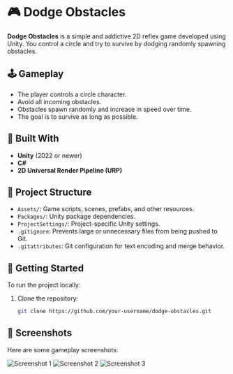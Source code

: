 # 🎮 Dodge Obstacles

**Dodge Obstacles** is a simple and addictive 2D reflex game developed using Unity. You control a circle and try to survive by dodging randomly spawning obstacles.

## 🕹️ Gameplay
- The player controls a circle character.
- Avoid all incoming obstacles.
- Obstacles spawn randomly and increase in speed over time.
- The goal is to survive as long as possible.

## 🔧 Built With
- **Unity** (2022 or newer)
- **C#**
- **2D Universal Render Pipeline (URP)**

## 📁 Project Structure
- `Assets/`: Game scripts, scenes, prefabs, and other resources.
- `Packages/`: Unity package dependencies.
- `ProjectSettings/`: Project-specific Unity settings.
- `.gitignore`: Prevents large or unnecessary files from being pushed to Git.
- `.gitattributes`: Git configuration for text encoding and merge behavior.

## 🚀 Getting Started
To run the project locally:

1. Clone the repository:
   ```bash
   git clone https://github.com/your-username/dodge-obstacles.git

## 📸 Screenshots

Here are some gameplay screenshots:

![Screenshot 1](https://i.imgur.com/wSIcM8N.png)
![Screenshot 2](https://i.imgur.com/CrQuhNF.png)
![Screenshot 3](https://i.imgur.com/VvTO1QS.png)
